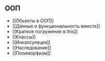 ## ООП
* [[Объекты в ООП]]
* [[Данные и функциональность вместе]]
* [[Краткое погружение в this]]
* [[Классы]]
* [[Инкапсуляция]]
* [[Наследование]]
* [[Полиморфизм]]
